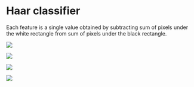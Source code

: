 # Haar classifier

Each feature is a single value obtained by subtracting sum of pixels under the white rectangle from sum of pixels under the black rectangle.

![](https://docs.opencv.org/master/haar_features.jpg)

![](https://docs.opencv.org/master/haar.png)

![](https://docs.opencv.org/master/Cascade_Classifier_Tutorial_Result_Haar.jpg)

![](https://docs.opencv.org/master/visualisation_video.png)

